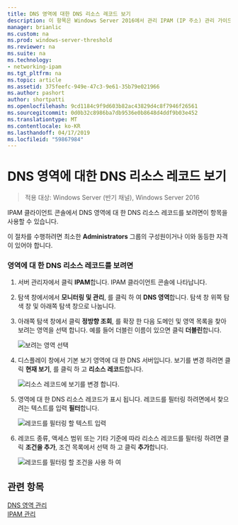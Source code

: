 ```yaml
---
title: DNS 영역에 대한 DNS 리소스 레코드 보기
description: 이 항목은 Windows Server 2016에서 관리 IPAM (IP 주소) 관리 가이드의 일부입니다.
manager: brianlic
ms.custom: na
ms.prod: windows-server-threshold
ms.reviewer: na
ms.suite: na
ms.technology:
- networking-ipam
ms.tgt_pltfrm: na
ms.topic: article
ms.assetid: 375feefc-949e-47c3-9e61-35b79e021966
ms.author: pashort
author: shortpatti
ms.openlocfilehash: 9cd1184c9f9d603b82ac43829d4c8f7946f26561
ms.sourcegitcommit: 0d0b32c8986ba7db9536e0b8648d4ddf9b03e452
ms.translationtype: MT
ms.contentlocale: ko-KR
ms.lasthandoff: 04/17/2019
ms.locfileid: "59867984"
---
```

# <a name="view-dns-resource-records-for-a-dns-zone"></a>DNS 영역에 대한 DNS 리소스 레코드 보기

>적용 대상: Windows Server (반기 채널), Windows Server 2016

IPAM 클라이언트 콘솔에서 DNS 영역에 대 한 DNS 리소스 레코드를 보려면이 항목을 사용할 수 있습니다.  
  
이 절차를 수행하려면 최소한 **Administrators** 그룹의 구성원이거나 이와 동등한 자격이 있어야 합니다.  
  
### <a name="to-view-dns-resource-records-for-a-zone"></a>영역에 대 한 DNS 리소스 레코드를 보려면  
  
1.  서버 관리자에서 클릭  **IPAM**합니다. IPAM 클라이언트 콘솔에 나타납니다.  
  
2.  탐색 창에서에서 **모니터링 및 관리**, 를 클릭 하 여 **DNS 영역**합니다.  탐색 창 위쪽 탐색 창 및 아래쪽 탐색 창으로 나눕니다.  
  
3.  아래쪽 탐색 창에서 클릭 **정방향 조회**, 를 확장 한 다음 도메인 및 영역 목록을 찾아 보려는 영역을 선택 합니다. 예를 들어 더블린 이름이 있으면 클릭 **더블린**합니다.  
  
    ![보려는 영역 선택](../../media/View-DNS-Resource-Records-for-a-DNS-Zone/ipam_DNSzones_01a.jpg)  

  
4.  디스플레이 창에서 기본 보기 영역에 대 한 DNS 서버입니다. 보기를 변경 하려면 클릭 **현재 보기**, 를 클릭 하 고 **리소스 레코드**합니다.  
  
    ![리소스 레코드에 보기를 변경 합니다.](../../media/View-DNS-Resource-Records-for-a-DNS-Zone/ipam_Zone_RR_02.jpg)  
  
5.  영역에 대 한 DNS 리소스 레코드가 표시 됩니다. 레코드를 필터링 하려면에서 찾으려는 텍스트를 입력 **필터**합니다.  
  
    ![레코드를 필터링 할 텍스트 입력](../../media/View-DNS-Resource-Records-for-a-DNS-Zone/ipam_DNSzones_01c.jpg)  
  
6.  레코드 종류, 액세스 범위 또는 기타 기준에 따라 리소스 레코드를 필터링 하려면 클릭 **조건을 추가**, 조건 목록에서 선택 하 고 클릭 **추가**합니다.  
  
    ![레코드를 필터링 할 조건을 사용 하 여](../../media/View-DNS-Resource-Records-for-a-DNS-Zone/ipam_DNSzones_01d.jpg)  
  
## <a name="see-also"></a>관련 항목  
[DNS 영역 관리](DNS-Zone-Management.md)  
[IPAM 관리](Manage-IPAM.md)  
  


